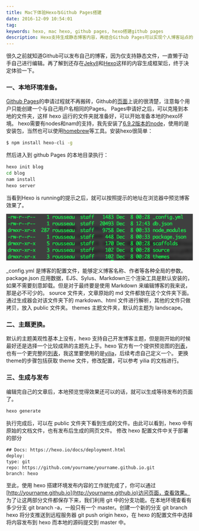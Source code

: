 ```yaml
---
title: Mac下体验Hexo与Github Pages搭建
date: 2016-12-09 10:54:01
tag: 
keywords: hexo, mac hexo, github pages, hexo搭建github pages
description: Hexo支持生成静态博客内容，再结合Github Pages可以实现个人博客站点的快速搭建。
---
```


很久之前就知道Github可以发布自己的博客，因为仅支持静态文件，一直懒于动手自己进行编辑。再了解到还存在[JekyII](https://hexo.io/)和[Hexo](https://hexo.io/)这样的内容生成框架后，终于决定体验一下。

### 一、本地环境准备。
[Github Pages](https://pages.github.com/)的申请过程就不再搬砖，Github的[页面](https://pages.github.com/)上说的很清楚，注意每个用户只能创建一个与自己用户名相同的Pages。
Pages申请好之后，可以克隆到本地的文件夹，这样 hexo 运行的文件夹就准备好，可以开始准备本地的hexo环境。
hexo需要有nodes和nam的支持，我先安装了[6.9.2版本的node](https://nodejs.org/dist/v6.9.2/node-v6.9.2.pkg)，使用的是安装包，当然也可以使用[homebrew](http://brew.sh/)等工具。安装hexo很简单：
```bash
$ npm install hexo-cli -g
```
然后进入到 github Pages 的本地目录执行：
```bash
hexo init blog
cd blog
nam install
hexo server
```
当看到Hexo is running的提示之后，就可以按照提示的地址在浏览器中预览博客效果了。

![](./20161209-hexo-and-github-pages/39469-20161209105601835-184073315.png)

_config.yml 是博客的配置文件，能够定义博客名称、作者等各种全局的参数。
package.json 应用数据，EJS、Sylus、Markdown三个渲染工具是默认安装的，如果不需要刻意卸载。但是对于最终要是使用 Markdown 来编辑博客的我来说，那是必不可少的。
source 文件夹，文章原始的 md 文件都放在这个文件夹下面。通过生成器会对该文件夹下的 markdown、html 文件进行解析，其他的文件只做拷贝，放入 public 文件夹。
themes 主题文件夹，默认的主题为 landscape。

### 二、主题更换。
默认的主题美观性基本上没有，hexo 支持自己开发博客主题，但是刚开始的时候最好还是选择一个比较成熟的主题先上手。hexo 官方有一个提供预览图的[列表](https://hexo.io/themes/)，也有一个更完整的[列表](https://github.com/hexojs/hexo/wiki/Themes)，我这里要使用的是[yilia](https://github.com/litten/hexo-theme-yilia)，后续考虑自己定义一个。
更换theme的步骤包括获取 theme 文件，修改配置，可以参考 yilia 的文档进行。

### 三、生成与发布
编辑完自己的文章后，本地预览觉得效果还可以的话，就可以生成等待发布的页面了。
```bash
hexo generate
```
执行完成后，可以在 public 文件夹下看到生成的文件。由此可以看到，hexo 中有原始的文档文件，也有发布后生成的网页文件。
修改 hexo 配置文件中关于部署的部分
```# Deployment
## Docs: https://hexo.io/docs/deployment.html
deploy:
type: git
repo: https://github.com/yourname/yourname.github.io.git
branch: hexo
```
至此，使用 hexo 搭建环境发布内容的工作就完成了，你可以通过[http://yourname.github.io](http://yourname.github.io)访问页面，查看效果。
为了让这两部分文件都保存下来，我们利用 git 中的分支功能。在本地环境查看有多少分支 git branch -a，一般只有一个 master。创建一个新的分支 git branch hexo
将分支推送到远程服务器 git push origin hexo，在 hexo 的配置文件中选择将内容发布到 hexo 而本地的源码提交到 master 中。